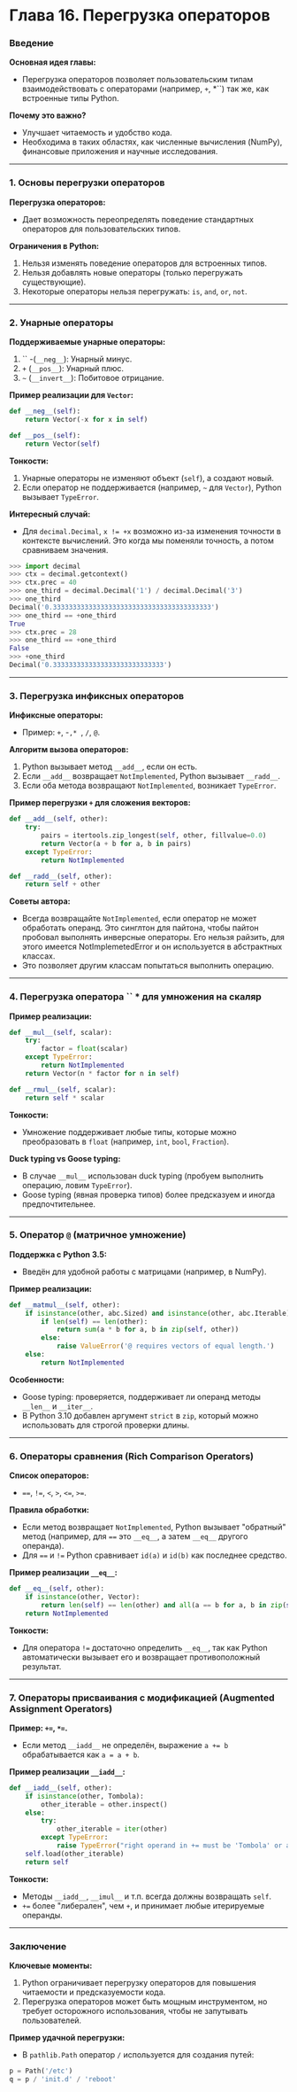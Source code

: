 # Глава 16. Перегрузка операторов

### **Введение**

**Основная идея главы:**

- Перегрузка операторов позволяет пользовательским типам взаимодействовать с операторами (например, `+`, *``) так же, как встроенные типы Python.

**Почему это важно?**

- Улучшает читаемость и удобство кода.
- Необходима в таких областях, как численные вычисления (NumPy), финансовые приложения и научные исследования.

---

### **1. Основы перегрузки операторов**

**Перегрузка операторов:**

- Дает возможность переопределять поведение стандартных операторов для пользовательских типов.

**Ограничения в Python:**

1. Нельзя изменять поведение операторов для встроенных типов.
2. Нельзя добавлять новые операторы (только перегружать существующие).
3. Некоторые операторы нельзя перегружать: `is`, `and`, `or`, `not`.

---

### **2. Унарные операторы**

**Поддерживаемые унарные операторы:**

1. `` -(`__neg__`): Унарный минус.
2. `+` (`__pos__`): Унарный плюс.
3. `~` (`__invert__`): Побитовое отрицание.

**Пример реализации для `Vector`:**

```python
def __neg__(self):
    return Vector(-x for x in self)

def __pos__(self):
    return Vector(self)
```

**Тонкости:**

1. Унарные операторы не изменяют объект (`self`), а создают новый.
2. Если оператор не поддерживается (например, `~` для `Vector`), Python вызывает `TypeError`.

**Интересный случай:**

- Для `decimal.Decimal`, `x != +x` возможно из-за изменения точности в контексте вычислений. Это когда мы поменяли точность, а потом сравниваем значения.

```python
>>> import decimal
>>> ctx = decimal.getcontext()
>>> ctx.prec = 40
>>> one_third = decimal.Decimal('1') / decimal.Decimal('3')
>>> one_third
Decimal('0.3333333333333333333333333333333333333333')
>>> one_third == +one_third
True
>>> ctx.prec = 28
>>> one_third == +one_third
False
>>> +one_third
Decimal('0.3333333333333333333333333333')
```

---

### **3. Перегрузка инфиксных операторов**

**Инфиксные операторы:**

- Пример: `+`, -``,* ``, `/`, `@`.

**Алгоритм вызова операторов:**

1. Python вызывает метод `__add__`, если он есть.
2. Если `__add__` возвращает `NotImplemented`, Python вызывает `__radd__`.
3. Если оба метода возвращают `NotImplemented`, возникает `TypeError`.

**Пример перегрузки `+` для сложения векторов:**

```python
def __add__(self, other):
    try:
        pairs = itertools.zip_longest(self, other, fillvalue=0.0)
        return Vector(a + b for a, b in pairs)
    except TypeError:
        return NotImplemented

def __radd__(self, other):
    return self + other
```

**Советы автора:**

- Всегда возвращайте `NotImplemented`, если оператор не может обработать операнд. Это синглтон для пайтона, чтобы пайтон пробовал выполнять инверсные операторы. Его нельзя райзить, для этого имеется NotImplemetedError и он используется в абстрактных классах.
- Это позволяет другим классам попытаться выполнить операцию.

---

### **4. Перегрузка оператора `` * для умножения на скаляр**

**Пример реализации:**

```python
def __mul__(self, scalar):
    try:
        factor = float(scalar)
    except TypeError:
        return NotImplemented
    return Vector(n * factor for n in self)

def __rmul__(self, scalar):
    return self * scalar
```

**Тонкости:**

- Умножение поддерживает любые типы, которые можно преобразовать в `float` (например, `int`, `bool`, `Fraction`).

**Duck typing vs Goose typing:**

- В случае `__mul__` использован duck typing (пробуем выполнить операцию, ловим `TypeError`).
- Goose typing (явная проверка типов) более предсказуем и иногда предпочтительнее.

---

### **5. Оператор `@` (матричное умножение)**

**Поддержка с Python 3.5:**

- Введён для удобной работы с матрицами (например, в NumPy).

**Пример реализации:**

```python
def __matmul__(self, other):
    if isinstance(other, abc.Sized) and isinstance(other, abc.Iterable):
        if len(self) == len(other):
            return sum(a * b for a, b in zip(self, other))
        else:
            raise ValueError('@ requires vectors of equal length.')
    else:
        return NotImplemented
```

**Особенности:**

- Goose typing: проверяется, поддерживает ли операнд методы `__len__` и `__iter__`.
- В Python 3.10 добавлен аргумент `strict` в `zip`, который можно использовать для строгой проверки длины.

---

### **6. Операторы сравнения (Rich Comparison Operators)**

**Список операторов:**

- `==`, `!=`, `<`, `>`, `<=`, `>=`.

**Правила обработки:**

- Если метод возвращает `NotImplemented`, Python вызывает "обратный" метод (например, для `==` это `__eq__`, а затем `__eq__` другого операнда).
- Для `==` и `!=` Python сравнивает `id(a)` и `id(b)` как последнее средство.

**Пример реализации `__eq__`:**

```python
def __eq__(self, other):
    if isinstance(other, Vector):
        return len(self) == len(other) and all(a == b for a, b in zip(self, other))
    return NotImplemented
```

**Тонкости:**

- Для оператора `!=` достаточно определить `__eq__`, так как Python автоматически вызывает его и возвращает противоположный результат.

---

### **7. Операторы присваивания с модификацией (Augmented Assignment Operators)**

**Пример: `+=`, `*=`.**

- Если метод `__iadd__` не определён, выражение `a += b` обрабатывается как `a = a + b`.

**Пример реализации `__iadd__`:**

```python
def __iadd__(self, other):
    if isinstance(other, Tombola):
        other_iterable = other.inspect()
    else:
        try:
            other_iterable = iter(other)
        except TypeError:
            raise TypeError("right operand in += must be 'Tombola' or an iterable")
    self.load(other_iterable)
    return self
```

**Тонкости:**

- Методы `__iadd__`, `__imul__` и т.п. всегда должны возвращать `self`.
- `+=` более "либерален", чем `+`, и принимает любые итерируемые операнды.

---

### **Заключение**

**Ключевые моменты:**

1. Python ограничивает перегрузку операторов для повышения читаемости и предсказуемости кода.
2. Перегрузка операторов может быть мощным инструментом, но требует осторожного использования, чтобы не запутывать пользователей.

**Пример удачной перегрузки:**

- В `pathlib.Path` оператор `/` используется для создания путей:

```python
p = Path('/etc')
q = p / 'init.d' / 'reboot'
```